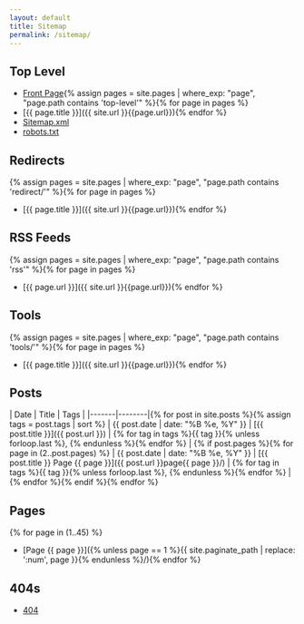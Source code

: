 ```yaml
---
layout: default
title: Sitemap
permalink: /sitemap/
---
```


## Top Level

* [Front Page](/index.html){% assign pages = site.pages | where_exp: "page", "page.path contains 'top-level'" %}{% for page in pages %}
* [{{ page.title }}]({{ site.url }}{{page.url}}){% endfor %}
* [Sitemap.xml](/sitemap.xml)
* [robots.txt](/robots.txt)

## Redirects

{% assign pages = site.pages | where_exp: "page", "page.path contains 'redirect/'" %}{% for page in pages %}
* [{{ page.title }}]({{ site.url }}{{page.url}}){% endfor %}

## RSS Feeds

{% assign pages = site.pages | where_exp: "page", "page.path contains 'rss'" %}{% for page in pages %}
* [{{ page.url }}]({{ site.url }}{{page.url}}){% endfor %}

## Tools

{% assign pages = site.pages | where_exp: "page", "page.path contains 'tools/'" %}{% for page in pages %}
* [{{ page.title }}]({{ site.url }}{{page.url}}){% endfor %}

## Posts

| Date | Title | Tags |
|-------|--------|{% for post in site.posts %}{% assign tags = post.tags | sort %}
| {{ post.date | date: "%B %e, %Y" }} | [{{ post.title }}]({{ post.url }}) | {% for tag in tags %}{{ tag }}{% unless forloop.last %}, {% endunless %}{% endfor %} | {% if post.pages %}{% for page in (2..post.pages) %}
| {{ post.date | date: "%B %e, %Y" }} | [{{ post.title }} Page {{ page }}]({{ post.url }}page{{ page }}/) | {% for tag in tags %}{{ tag }}{% unless forloop.last %}, {% endunless %}{% endfor %} | {% endfor %}{% endif %}{% endfor %}

## Pages

{% for page in (1..45) %}
* [Page {{ page }}]({% unless page == 1 %}{{ site.paginate_path | replace: ':num', page }}{% endunless %}/){% endfor %}

## 404s

* [404](/404.html)
